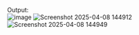 Output: <br>
![image](https://github.com/user-attachments/assets/7feadca4-307e-4959-8276-3276f177af10)
![Screenshot 2025-04-08 144912](https://github.com/user-attachments/assets/0fd4208a-0277-4c27-be62-01294d487088)
![Screenshot 2025-04-08 144949](https://github.com/user-attachments/assets/1136cae1-d726-4a0e-8bfa-75cba96dc222)
